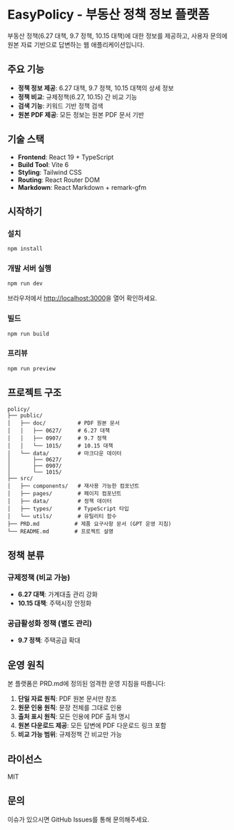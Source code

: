 # EasyPolicy - 부동산 정책 정보 플랫폼

부동산 정책(6.27 대책, 9.7 정책, 10.15 대책)에 대한 정보를 제공하고, 사용자 문의에 원본 자료 기반으로 답변하는 웹 애플리케이션입니다.

## 주요 기능

- **정책 정보 제공**: 6.27 대책, 9.7 정책, 10.15 대책의 상세 정보
- **정책 비교**: 규제정책(6.27, 10.15) 간 비교 기능
- **검색 기능**: 키워드 기반 정책 검색
- **원본 PDF 제공**: 모든 정보는 원본 PDF 문서 기반

## 기술 스택

- **Frontend**: React 19 + TypeScript
- **Build Tool**: Vite 6
- **Styling**: Tailwind CSS
- **Routing**: React Router DOM
- **Markdown**: React Markdown + remark-gfm

## 시작하기

### 설치

```bash
npm install
```

### 개발 서버 실행

```bash
npm run dev
```

브라우저에서 [http://localhost:3000](http://localhost:3000)을 열어 확인하세요.

### 빌드

```bash
npm run build
```

### 프리뷰

```bash
npm run preview
```

## 프로젝트 구조

```
policy/
├── public/
│   ├── doc/          # PDF 원본 문서
│   │   ├── 0627/     # 6.27 대책
│   │   ├── 0907/     # 9.7 정책
│   │   └── 1015/     # 10.15 대책
│   └── data/         # 마크다운 데이터
│       ├── 0627/
│       ├── 0907/
│       └── 1015/
├── src/
│   ├── components/   # 재사용 가능한 컴포넌트
│   ├── pages/        # 페이지 컴포넌트
│   ├── data/         # 정책 데이터
│   ├── types/        # TypeScript 타입
│   └── utils/        # 유틸리티 함수
├── PRD.md           # 제품 요구사항 문서 (GPT 운영 지침)
└── README.md        # 프로젝트 설명
```

## 정책 분류

### 규제정책 (비교 가능)
- **6.27 대책**: 가계대출 관리 강화
- **10.15 대책**: 주택시장 안정화

### 공급활성화 정책 (별도 관리)
- **9.7 정책**: 주택공급 확대

## 운영 원칙

본 플랫폼은 PRD.md에 정의된 엄격한 운영 지침을 따릅니다:

1. **단일 자료 원칙**: PDF 원본 문서만 참조
2. **원문 인용 원칙**: 문장 전체를 그대로 인용
3. **출처 표시 원칙**: 모든 인용에 PDF 출처 명시
4. **원본 다운로드 제공**: 모든 답변에 PDF 다운로드 링크 포함
5. **비교 가능 범위**: 규제정책 간 비교만 가능

## 라이선스

MIT

## 문의

이슈가 있으시면 GitHub Issues를 통해 문의해주세요.
